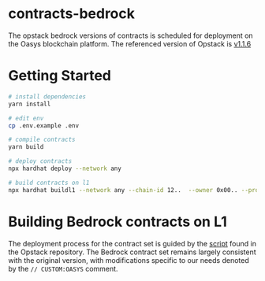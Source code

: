 # contracts-bedrock
The opstack bedrock versions of contracts is scheduled for deployment on the Oasys blockchain platform.
The referenced version of Opstack is [v1.1.6](https://github.com/ethereum-optimism/optimism/tree/v1.1.6/packages/contracts-bedrock)

<!-- # PreRequirements
|  Software  |  Version  |
| ---- | ---- |
|  Node  |  ^v16.x  | -->

# Getting Started
```sh
# install dependencies
yarn install

# edit env
cp .env.example .env

# compile contracts
yarn build

# deploy contracts
npx hardhat deploy --network any

# build contracts on l1
npx hardhat buildl1 --network any --chain-id 12..  --owner 0x00.. --proposer 0x00.. --batcher 0x00..
```

# Building Bedrock contracts on L1
The deployment process for the contract set is guided by the [script](https://github.com/ethereum-optimism/optimism/blob/v1.1.6/packages/contracts-bedrock/scripts/Deploy.s.sol#L67) found in the Opstack repository. The Bedrock contract set remains largely consistent with the original version, with modifications specific to our needs denoted by the `// CUSTOM:OASYS` comment.
